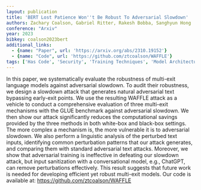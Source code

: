 ```yaml
---
layout: publication
title: 'BERT Lost Patience Won''t Be Robust To Adversarial Slowdown'
authors: Zachary Coalson, Gabriel Ritter, Rakesh Bobba, Sanghyun Hong
conference: "Arxiv"
year: 2023
bibkey: coalson2023bert
additional_links:
  - {name: "Paper", url: 'https://arxiv.org/abs/2310.19152'}
  - {name: "Code", url: 'https://github.com/ztcoalson/WAFFLE'}
tags: ['Has Code', 'Security', 'Training Techniques', 'Model Architecture', 'BERT', 'GPT', 'Reinforcement Learning']
---
```

In this paper, we systematically evaluate the robustness of multi-exit
language models against adversarial slowdown. To audit their robustness, we
design a slowdown attack that generates natural adversarial text bypassing
early-exit points. We use the resulting WAFFLE attack as a vehicle to conduct a
comprehensive evaluation of three multi-exit mechanisms with the GLUE benchmark
against adversarial slowdown. We then show our attack significantly reduces the
computational savings provided by the three methods in both white-box and
black-box settings. The more complex a mechanism is, the more vulnerable it is
to adversarial slowdown. We also perform a linguistic analysis of the perturbed
text inputs, identifying common perturbation patterns that our attack
generates, and comparing them with standard adversarial text attacks. Moreover,
we show that adversarial training is ineffective in defeating our slowdown
attack, but input sanitization with a conversational model, e.g., ChatGPT, can
remove perturbations effectively. This result suggests that future work is
needed for developing efficient yet robust multi-exit models. Our code is
available at: https://github.com/ztcoalson/WAFFLE
